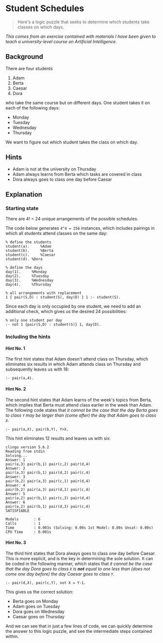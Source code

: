 # Student Schedules
> Here's a logic puzzle that seeks to determine which students take classes on which days.

*This comes from an exercise contained with materials I have been given to teach a university-level course on Artificial Intelligence*.

## Background
There are four students
1. Adam
2. Berta
3. Caesar
4. Dora

who take the same course but on different days.  One student takes it on each of the following days:
* Monday
* Tuesday
* Wednesday
* Thursday

We want to figure out which student takes the class on which day.

## Hints
* Adam is not at the university on Thursday
* Adam always learns from Berta which tasks are covered in class
* Dora always goes to class one day before Caesar

## Explanation

### Starting state
There are 4! = 24 unique arrangements of the possible schedules.

The code below generates `4^4 = 256` instances, which includes pairings in which all students attend classes on the same day:

```
% define the students
student(a). 	%Adam
student(b). 	%Berta
student(c). 	%Caesar
student(d).	%Dora

% define the days
day(1).		%Monday
day(2).		%Tuesday
day(3).   	%Wednesday
day(4).		%Thursday

% all arrangements with replacement
1 { pair(S,D) : student(S), day(D) } 1 :- student(S).
```

Since each day is only occupied by one student, we need to add an additional check, which gives us the desired 24 possibilities:
```
% only one student per day
:- not 1 {pair(S,D) : student(S)} 1, day(D).
```

### Including the hints

#### Hint No. 1
The first hint states that Adam doesn't attend class on Thursday, which eliminates six results in which Adam attends class on Thursday and subsequently leaves us with 18:
```
:- pair(a,4).
```

#### Hint No. 2
The second hint states that Adam learns of the week's topics from Berta, which implies that Berta must attend class earlier in the week than Adam.  The following code states that *it cannot be the case that the day Berta goes to class `Y` may be larger than (come after) the day that Adam goes to class `X`*.
```
:- pair(a,X), pair(b,Y), Y>X.
```

This hint eliminates 12 results and leaves us with six:
```
clingo version 5.6.2
Reading from stdin
Solving...
Answer: 1
pair(a,3) pair(b,1) pair(c,2) pair(d,4)
Answer: 2
pair(a,3) pair(b,1) pair(d,2) pair(c,4)
Answer: 3
pair(b,2) pair(a,3) pair(c,1) pair(d,4)
Answer: 4
pair(b,2) pair(a,3) pair(d,1) pair(c,4)
Answer: 5
pair(a,2) pair(b,1) pair(c,3) pair(d,4)
Answer: 6
pair(a,2) pair(b,1) pair(d,3) pair(c,4)
SATISFIABLE

Models       : 6
Calls        : 1
Time         : 0.003s (Solving: 0.00s 1st Model: 0.00s Unsat: 0.00s)
CPU Time     : 0.001s
```

#### Hint No. 3
The third hint states that Dora always goes to class one day before Caesar.  This is more explicit, and is the key in determining the sole solution.  It can be coded in the following manner, which states that *it cannot be the case that the day Dora goes to class `X` is **not** equal to one less than (does not come one day before) the day Caesar goes to class `Y`*.
```
:- pair(d,X), pair(c,Y), not X = Y-1.
```

This gives us the correct solution:
* Berta goes on Monday
* Adam goes on Tuesday
* Dora goes on Wednesday
* Caesar goes on Thursday

And we can see that in just a few lines of code, we can quickly determine the answer to this logic puzzle, and see the intermediate steps contained within.
